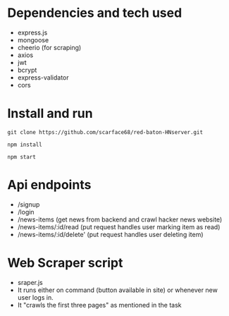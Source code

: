 # Dependencies and tech used
- express.js
- mongoose
- cheerio (for scraping)
- axios
- jwt
- bcrypt
- express-validator
- cors

# Install and run

```
git clone https://github.com/scarface68/red-baton-HNserver.git

npm install

npm start
```

# Api endpoints
 - /signup 
  - /login
  - /news-items (get news from backend and crawl hacker news website)
  - /news-items/:id/read (put request handles user marking item as read)
  - /news-items/:id/delete' (put request handles user deleting item)

  # Web Scraper script
  - sraper.js
  - It runs either on command (button available in site) or whenever new user logs in.
  - It "crawls the first three pages" as mentioned in the task
